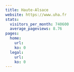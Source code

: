 ```yaml
---
title: Haute-Alsace
website: https://www.uha.fr
stats:
  visitors_per_month: 740600
  average_pageviews: 8.76
pages:
  home: 
    url: 
    ko: 0
  legal: 
    url: 
    ko: 0
---
```

